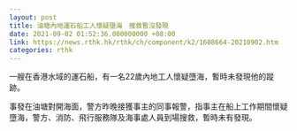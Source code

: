 ```yaml
---
layout: post
title: 油塘內地運石船工人懷疑墮海　搜救暫沒發現
date: 2021-09-02 01:52:36.000000000 +08:00
link: https://news.rthk.hk/rthk/ch/component/k2/1608664-20210902.htm
categories: rthk
---
```


一艘在香港水域的運石船，有一名22歲內地工人懷疑墮海，暫時未發現他的蹤跡。

事發在油塘對開海面，警方昨晚接獲事主的同事報警，指事主在船上工作期間懷疑墮海，警方、消防、飛行服務隊及海事處人員到場搜救，暫時未有發現。

